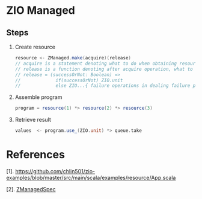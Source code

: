 # ZIO Managed

## Steps

  1. Create resource

      ```scala
      resource <- ZManaged.make(acquire)(release)
      // acquire is a statement denoting what to do when obtaining resource e.g. queue.offer(_)
      // release is a function denoting after acquire operation, what to do next. For instance,
      // release = (successOrNot: Boolean) => 
      //             if(successOrNot) ZIO.unit 
      //             else ZIO...{ failure operations in dealing failure placing value in queue }
      ```

  2. Assemble program  

      ```scala
      program = resource(1) *> resource(2) *> resource(3)
      ```

  3. Retrieve result

      ```scala
      values  <- program.use_(ZIO.unit) *> queue.take 
      ```

# References

  [1]. https://github.com/chlin501/zio-examples/blob/master/src/main/scala/examples/resource/App.scala

  [2]. [ZManagedSpec](https://github.com/zio/zio/pull/1565/files#diff-d083a4b5d798e95bac8ee0be3c99b085R18)
